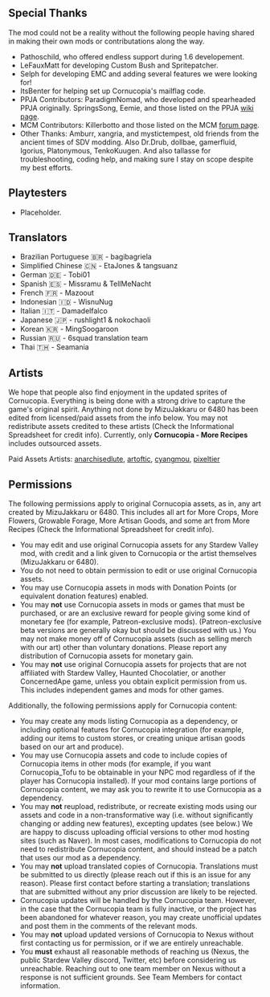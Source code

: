 ﻿## Special Thanks
The mod could not be a reality without the following people having shared in making their own mods or contributations along the way.

* Pathoschild, who offered endless support during 1.6 developement.
* LeFauxMatt for developing Custom Bush and Spritepatcher.
* Selph for developing EMC and adding several features we were looking for!
* ItsBenter for helping set up Cornucopia's mailflag code.
* PPJA Contributors: ParadigmNomad, who developed and spearheaded PPJA originally. SpringsSong, Eemie, and those listed on the PPJA [wiki page](https://github.com/paradigmnomad/PPJA/wiki/Artist-Credits).
* MCM Contributors: Killerbotto and those listed on the MCM [forum page](https://community.playstarbound.com/threads/more-crops-mod-even-more-crops-mod-updated-20-04.111944/).
* Other Thanks: Amburr, xangria, and mystictempest, old friends from the ancient times of SDV modding. Also Dr.Drub, dollbae, gamerfluid, Igorius, Platonymous, TenkoKuugen. And also tallasse for troubleshooting, coding help, and making sure I stay on scope despite my best efforts.

## Playtesters

* Placeholder.

## Translators

* Brazilian Portuguese 🇧🇷 - bagibagriela
* Simplified Chinese 🇨🇳 - EtaJones & tangsuanz
* German 🇩🇪 - Tobi01
* Spanish 🇪🇸 - Missramu﻿ & TellMeNacht
* French 🇫🇷  - Mazoout
* Indonesian 🇮🇩 - WisnuNug
* Italian 🇮🇹 - Damadelfalco
* Japanese 🇯🇵 - rushlight1 & nokochaoli
* Korean 🇰🇷 - MingSoogaroon
* Russian ﻿🇷🇺 - 6squad translation team
* Thai 🇹🇭 - Seamania

## Artists
We hope that people also find enjoyment in the updated sprites of Cornucopia. Everything is being done with a strong drive to capture the game's original spirit. Anything not done by MizuJakkaru or 6480 has been edited from licensed/paid assets from the info below. You may not redistribute assets credited to these artists (Check the Informational Spreadsheet for credit info). Currently, only **Cornucopia - More Recipes** includes outsourced assets.

Paid Assets Artists: [anarchisedlute](https://anarchisedlute.itch.io/), [artoftic](https://artoftic.itch.io/), [cyangmou](https://cyangmou.itch.io/), [pixeltier](https://pixeltier.itch.io/)

## Permissions
The following permissions apply to original Cornucopia assets, as in, any art created by MizuJakkaru or 6480. This includes all art for More Crops, More Flowers, Growable Forage, More Artisan Goods, and some art from More Recipes (Check the Informational Spreadsheet for credit info).

* You may edit and use original Cornucopia assets for any Stardew Valley mod, with credit and a link given to Cornucopia or the artist themselves (MizuJakkaru or 6480).
* You do not need to obtain permission to edit or use original Cornucopia assets.
* You may use Cornucopia assets in mods with Donation Points (or equivalent donation features) enabled.
* You may **not** use Cornucopia assets in mods or games that must be purchased, or are an exclusive reward for people giving some kind of monetary fee (for example, Patreon-exclusive mods). (Patreon-exclusive beta versions are generally okay but should be discussed with us.) You may not make money off of Cornucopia assets (such as selling merch with our art) other than voluntary donations. Please report any distribution of Cornucopia assets for monetary gain.
* You may **not** use original Cornucopia assets for projects that are not affiliated with Stardew Valley, Haunted Chocolatier, or another ConcernedApe game, unless you obtain explicit permission from us. This includes independent games and mods for other games.

Additionally, the following permissions apply for Cornucopia content:
* You may create any mods listing Cornucopia as a dependency, or including optional features for Cornucopia integration (for example, adding our items to custom stores, or creating unique artisan goods based on our art and produce).
* You may use Cornucopia assets and code to include copies of Cornucopia items in other mods (for example, if you want Cornucopia_Tofu to be obtainable in your NPC mod regardless of if the player has Cornucopia installed). If your mod contains large portions of Cornucopia content, we may ask you to rewrite it to use Cornucopia as a dependency.
* You may **not** reupload, redistribute, or recreate existing mods using our assets and code in a non-transformative way (i.e. without significantly changing or adding new features), excepting updates (see below.) We are happy to discuss uploading official versions to other mod hosting sites (such as Naver). In most cases, modifications to Cornucopia do not need to redistribute Cornucopia content, and should instead be a patch that uses our mod as a dependency.
* You may **not** upload translated copies of Cornucopia. Translations must be submitted to us directly (please reach out if this is an issue for any reason). Please first contact before starting a translation; translations that are submitted without any prior discussion are likely to be rejected.
* Cornucopia updates will be handled by the Cornucopia team. However, in the case that the Cornucopia team is fully inactive, or the project has been abandoned for whatever reason, you may create unofficial updates and post them in the comments of the relevant mods.
* You may **not** upload updated versions of Cornucopia to Nexus without first contacting us for permission, or if we are entirely unreachable.
* You **must** exhaust all reasonable methods of reaching us (Nexus, the public Stardew Valley discord, Twitter, etc) before considering us unreachable. Reaching out to one team member on Nexus without a response is not sufficient grounds. See Team Members for contact information.
